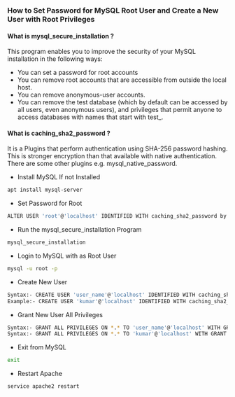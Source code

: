 ### How to Set Password for MySQL Root User and Create a New User with Root Privileges
#### What is mysql_secure_installation ?
This program enables you to improve the security of your MySQL installation in the following ways:
- You can set a password for root accounts
- You can remove root accounts that are accessible from outside the local host.
- You can remove anonymous-user accounts.
- You can remove the test database (which by default can be accessed by all users, even anonymous users), and privileges that permit anyone to access databases with names that start with test_.

#### What is caching_sha2_password ?
It is a Plugins that perform authentication using SHA-256 password hashing. This is stronger encryption than that available with native authentication. There are some other plugins e.g. mysql_native_password.

- Install MySQL If not Installed
```sh
apt install mysql-server
```
- Set Password for Root
```sh
ALTER USER 'root'@'localhost' IDENTIFIED WITH caching_sha2_password by 'Hello123456#';
```
- Run the mysql_secure_installation Program
```sh
mysql_secure_installation
```
- Login to MySQL with as Root User
```sh
mysql -u root -p
```
- Create New User
```sh
Syntax:- CREATE USER 'user_name'@'localhost' IDENTIFIED WITH caching_sha2_password BY 'user_password';
Example:- CREATE USER 'kumar'@'localhost' IDENTIFIED WITH caching_sha2_password BY 'Hello123456#';
```
- Grant New User All Privileges
```sh
Syntax:- GRANT ALL PRIVILEGES ON *.* TO 'user_name'@'localhost' WITH GRANT OPTION;
Syntax:- GRANT ALL PRIVILEGES ON *.* TO 'kumar'@'localhost' WITH GRANT OPTION;
```
- Exit from MySQL
```sh
exit
```
- Restart Apache
```sh
service apache2 restart
```
